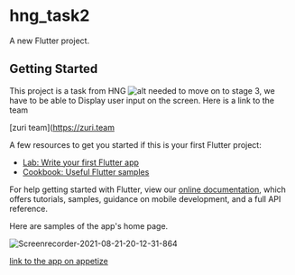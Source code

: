 # hng_task2

A new Flutter project.

## Getting Started

This project is a task from HNG ![alt](  https://encrypted-tbn0.gstatic.com/images?q=tbn:ANd9GcTiQyt-0oZXF2TlZPHomk66UmfS6Kl8Ab8j0w&usqp=CAU) needed to move on to stage 3, we have to be able to
Display user input on the screen.
Here is a link to the team <p>

 [zuri team](https://zuri.team

A few resources to get you started if this is your first Flutter project:

- [Lab: Write your first Flutter app](https://flutter.dev/docs/get-started/codelab)
- [Cookbook: Useful Flutter samples](https://flutter.dev/docs/cookbook)

For help getting started with Flutter, view our
[online documentation](https://flutter.dev/docs), which offers tutorials,
samples, guidance on mobile development, and a full API reference.

Here are samples of the app's home page.



![Screenrecorder-2021-08-21-20-12-31-864](https://user-images.githubusercontent.com/51896217/130332772-00394ade-23f7-4299-83d8-01c5955c795f.gif)
  
  [link to the app on appetize](https://appetize.io/app/k7e1hkhhq55vj45a7nyehr38d0?device=nexus5&scale=75&orientation=portrait&osVersion=8.1)

